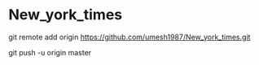 # New_york_times

git remote add origin https://github.com/umesh1987/New_york_times.git

git push -u origin master
